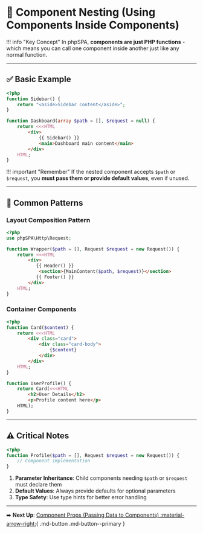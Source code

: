 # 🧬 Component Nesting (Using Components Inside Components)

!!! info "Key Concept"
    In phpSPA, **components are just PHP functions** - which means you can call one component inside another just like any normal function.

---

## ✅ Basic Example

```php title="Nesting components like functions"
<?php
function Sidebar() {
    return "<aside>Sidebar content</aside>";
}

function Dashboard(array $path = [], $request = null) {
    return <<<HTML
        <div>
            {{ Sidebar() }}
            <main>Dashboard main content</main>
        </div>
    HTML;
}
```

!!! important "Remember"
    If the nested component accepts `$path` or `$request`, you **must pass them or provide default values**, even if unused.

---

## 🔄 Common Patterns

### Layout Composition Pattern

```php title="Building layouts with nested components"
<?php
use phpSPA\Http\Request;

function Wrapper($path = [], Request $request = new Request()) {
    return <<<HTML
        <div>
           {{ Header() }}
            <section>{MainContent($path, $request)}</section>
           {{ Footer() }}
        </div>
    HTML;
}
```

### Container Components

```php title="Wrapper components with slots"
<?php
function Card($content) {
    return <<<HTML
        <div class="card">
            <div class="card-body">
                {$content}
            </div>
        </div>
    HTML;
}

function UserProfile() {
    return Card(<<<HTML
        <h2>User Details</h2>
        <p>Profile content here</p>
    HTML);
}
```

---

## ⚠️ Critical Notes

```php title="Required parameters example"
<?php
function Profile($path = [], Request $request = new Request()) {
    // Component implementation
}
```

1. **Parameter Inheritance**: Child components needing `$path` or `$request` must declare them
2. **Default Values**: Always provide defaults for optional parameters
3. **Type Safety**: Use type hints for better error handling

---

➡️ **Next Up**: [Component Props (Passing Data to Components) :material-arrow-right:](./11-component-props.md){ .md-button .md-button--primary }
